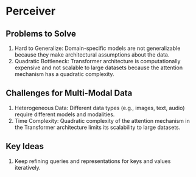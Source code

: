 # Perceiver

## Problems to Solve

1. Hard to Generalize: Domain-specific models are not generalizable because they make architectural assumptions about the data.
2. Quadratic Bottleneck: Transformer architecture is computationally expensive and not scalable to large datasets because the attention mechanism has a quadratic complexity.

## Challenges for Multi-Modal Data

1. Heterogeneous Data: Different data types (e.g., images, text, audio) require different models and modalities.
2. Time Complexity: Quadratic complexity of the attention mechanism in the Transformer architecture limits its scalability to large datasets.

## Key Ideas

1. Keep refining queries and representations for keys and values iteratively.
